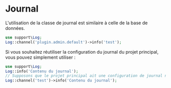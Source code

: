 # Journal

L'utilisation de la classe de journal est similaire à celle de la base de données.

```php
use support\Log;
Log::channel('plugin.admin.default')->info('test');
```

Si vous souhaitez réutiliser la configuration du journal du projet principal, vous pouvez simplement utiliser :

```php
use support\Log;
Log::info('Contenu du journal');
// Supposons que le projet principal ait une configuration de journal nommée test
Log::channel('test')->info('Contenu du journal');
```
